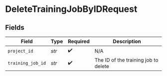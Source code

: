 # DeleteTrainingJobByIDRequest


## Fields

| Field                                | Type                                 | Required                             | Description                          |
| ------------------------------------ | ------------------------------------ | ------------------------------------ | ------------------------------------ |
| `project_id`                         | *str*                                | :heavy_check_mark:                   | N/A                                  |
| `training_job_id`                    | *str*                                | :heavy_check_mark:                   | The ID of the training job to delete |